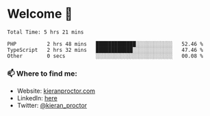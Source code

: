 # Welcome 🦘

<!--START_SECTION:waka-->

```text
Total Time: 5 hrs 21 mins

PHP          2 hrs 48 mins   █████████████░░░░░░░░░░░░   52.46 %
TypeScript   2 hrs 32 mins   ████████████░░░░░░░░░░░░░   47.46 %
Other        0 secs          ░░░░░░░░░░░░░░░░░░░░░░░░░   00.08 %
```

<!--END_SECTION:waka-->

### 📫 Where to find me:

-   Website: [kieranproctor.com](https://kieranproctor.com/)
-   LinkedIn: [here](https://www.linkedin.com/in/kieran-proctor-086b5a159/)
-   Twitter: [@kieran_proctor](https://twitter.com/kieran_proctor)
